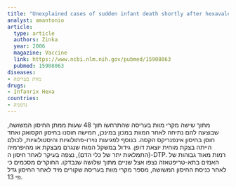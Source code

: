 ```yaml
---
title: "Unexplained cases of sudden infant death shortly after hexavalent vaccination"
analyst: amantonio
article:
  type: article
  authors: Zinka
  year: 2006
  magazine: Vaccine
  link: https://www.ncbi.nlm.nih.gov/pubmed/15908063
  pubmed: 15908063
diseases:
- מוות בעריסה
drugs:
- Infanrix Hexa
countries:
- גרמניה
---
```


מתוך שישה מקרי מוות בעריסה שהתרחשו תוך 48 שעות ממתן החיסון המשושה, שבוצעה להם נתיחה לאחר המוות במכון במינכן, חמישה חוסנו בחיסון הקסואק ואחד חוסן בחיסון אינפנריקס הקסה. בנוסף לפגיעות נוירו-פתולוגיות והיסטולוגיות, לכולם הייתה בצקת מוחית יוצאת דופן. גידול במשקל המוח שנגרם מבצקת או מהיפרמיה (התמלאות יתר של כלי הדם), נצפה בעיקר לאחר חיסון ה-DTP. רמות מאוד גבוהות של האנזים בתא-טריפטאזה נצפו אצל שניים מתוך שלושה שנבדקו. החוקרים מסכמים כי לאחר כניסת החיסון המשושה, מספר מקרי מוות בעריסה שקורים מיד לאחר החיסון גדל פי 13.
